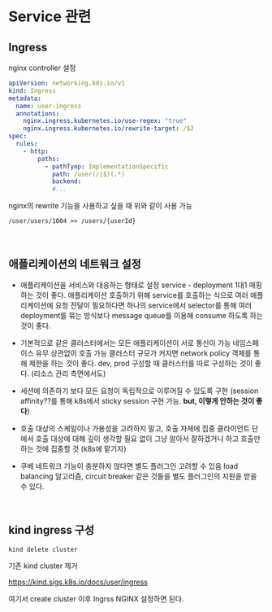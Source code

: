 # Service 관련

## Ingress 

nginx controller 설정

```yaml
apiVersion: networking.k8s.io/v1
kind: Ingress
metadata:
  name: user-ingress
  annotations:
    nginx.ingress.kubernetes.io/use-regex: "true"
    nginx.ingress.kubernetes.io/rewrite-target: /$2
spec:
  rules:
    - http:
        paths:
          - pathTyep: ImplementationSpecific
            path: /user(/|$)(.*)
            backend:
            #...
```
nginx의 rewrite 기능을 사용하고 싶을 때 위와 같이 사용 가능

```
/user/users/1004 >> /users/{userId}
```

<br>

## 애플리케이션의 네트워크 설정

- 애플리케이션을 서비스와 대응하는 형태로 설정
service - deployment 1대1 매핑하는 것이 좋다.
애플리케이션 호출하기 위해 service를 호출하는 식으로
여러 애플리케이션에 요청 전달이 필요하다면 하나의 service에서 selector를 통해 여러 deployment를 묶는 방식보다 message queue를 이용해 consume 하도록 하는 것이 좋다.

- 기본적으로 같은 클러스터에서는 모든 애플리케이션이 서로 통신이 가능
네임스페이스 유무 상관없이 호출 가능
클러스터 규모가 커지면 network policy 객체를 통해 제한을 하는 것이 좋다.
dev, prod 구성할 때 클러스터를 따로 구성하는 것이 좋다. (리소스 관리 측면에서도)

- 세션에 의존하기 보다 모든 요청이 독립적으로 이루어질 수 있도록 구현
(session affinity??를 통해 k8s에서 sticky session 구현 가능. **but, 이렇게 안하는 것이 좋다**)

- 호출 대상의 스케일이나 가용성을 고려하지 말고, 호출 자체에 집중
클라이언트 단에서 호출 대상에 대해 깊이 생각할 필요 없이 그냥 알아서 잘하겠거니 하고 호출만 하는 것에 집중할 것 (k8s에 맡기자)

- 쿠베 네트워크 기능이 충분하지 않다면 별도 플러그인 고려할 수 있음
load balancing 알고리즘, circuit breaker 같은 것들을 별도 플러그인의 지원을 받을 수 있다.

<br>

## kind ingress 구성

```shell
kind delete cluster
```
기존 kind cluster 제거

https://kind.sigs.k8s.io/docs/user/ingress

여기서 create cluster 이후 Ingrss NGINX 설정하면 된다.